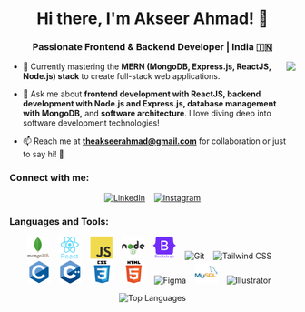

<h1 align="center">Hi there, I'm Akseer Ahmad! 👋</h1>
<h3 align="center">Passionate Frontend & Backend Developer | India 🇮🇳</h3>

<div align="center">
  <img src="https://user-images.githubusercontent.com/55389276/140866485-8fb1c876-9a8f-4d6a-98dc-08c4981eaf70.gif" height="200px" align="right"/>
</div>

- 🌱 Currently mastering the **MERN (MongoDB, Express.js, ReactJS, Node.js) stack** to create full-stack web applications.

- 💬 Ask me about **frontend development with ReactJS, backend development with Node.js and Express.js, database management with MongoDB,** and **software architecture**. I love diving deep into software development technologies!

- 📫 Reach me at **[theakseerahmad@gmail.com](mailto:theakseerahmad@gmail.com)** for collaboration or just to say hi! 🚀

<h3 align="left">Connect with me:</h3>
<p align="center">
  <a href="https://linkedin.com/in/akseer-ahmad-91bba628a" target="_blank"><img src="https://raw.githubusercontent.com/rahuldkjain/github-profile-readme-generator/master/src/images/icons/Social/linked-in-alt.svg" alt="LinkedIn" height="30" width="40" /></a>&nbsp;&nbsp;&nbsp;
  <a href="https://instagram.com/theakseer" target="_blank"><img src="https://raw.githubusercontent.com/rahuldkjain/github-profile-readme-generator/master/src/images/icons/Social/instagram.svg" alt="Instagram" height="30" width="40" /></a>
</p>

<h3 align="left">Languages and Tools:</h3>
<p align="center">
  <img src="https://raw.githubusercontent.com/devicons/devicon/master/icons/mongodb/mongodb-original-wordmark.svg" alt="MongoDB" width="40" height="40"/>&nbsp;&nbsp;&nbsp;
  <img src="https://raw.githubusercontent.com/devicons/devicon/master/icons/react/react-original-wordmark.svg" alt="ReactJS" width="40" height="40"/>&nbsp;&nbsp;&nbsp;
  <img src="https://raw.githubusercontent.com/devicons/devicon/master/icons/javascript/javascript-original.svg" alt="JavaScript" width="40" height="40"/>&nbsp;&nbsp;&nbsp;
  <img src="https://raw.githubusercontent.com/devicons/devicon/master/icons/nodejs/nodejs-original-wordmark.svg" alt="Node.js" width="40" height="40"/>&nbsp;&nbsp;&nbsp;
  <img src="https://raw.githubusercontent.com/devicons/devicon/master/icons/bootstrap/bootstrap-plain-wordmark.svg" alt="Bootstrap" width="40" height="40"/>&nbsp;&nbsp;&nbsp;
  <img src="https://www.vectorlogo.zone/logos/git-scm/git-scm-icon.svg" alt="Git" width="40" height="40"/>&nbsp;&nbsp;&nbsp;
  <img src="https://www.vectorlogo.zone/logos/tailwindcss/tailwindcss-icon.svg" alt="Tailwind CSS" width="40" height="40"/>&nbsp;&nbsp;&nbsp;<br/>
  <img src="https://raw.githubusercontent.com/devicons/devicon/master/icons/c/c-original.svg" alt="C" width="40" height="40"/>&nbsp;&nbsp;&nbsp;
  <img src="https://raw.githubusercontent.com/devicons/devicon/master/icons/cplusplus/cplusplus-original.svg" alt="C++" width="40" height="40"/>&nbsp;&nbsp;&nbsp;
  <img src="https://raw.githubusercontent.com/devicons/devicon/master/icons/css3/css3-original-wordmark.svg" alt="CSS3" width="40" height="40"/>&nbsp;&nbsp;&nbsp;
  <img src="https://raw.githubusercontent.com/devicons/devicon/master/icons/html5/html5-original-wordmark.svg" alt="HTML5" width="40" height="40"/>&nbsp;&nbsp;&nbsp;
  <img src="https://www.vectorlogo.zone/logos/figma/figma-icon.svg" alt="Figma" width="40" height="40"/>&nbsp;&nbsp;&nbsp;
  <img src="https://raw.githubusercontent.com/devicons/devicon/master/icons/mysql/mysql-original-wordmark.svg" alt="MySQL" width="40" height="40"/>&nbsp;&nbsp;&nbsp;
  <img src="https://www.vectorlogo.zone/logos/adobe_illustrator/adobe_illustrator-icon.svg" alt="Illustrator" width="40" height="40"/>&nbsp;&nbsp;&nbsp;
</p>

<div align="center">
  <img src="https://github-readme-stats.vercel.app/api/top-langs?username=theakseer&show_icons=true&locale=en&layout=compact" alt="Top Languages" />
</div>
